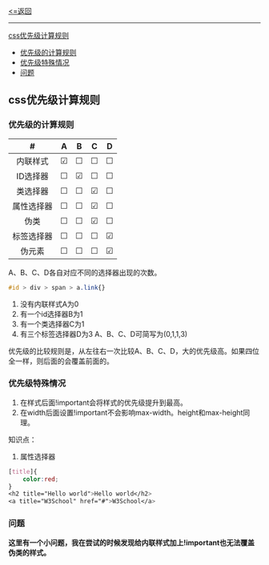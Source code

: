 [<=返回](./index.md)
<hr/>

[css优先级计算规则](#1)
  - [优先级的计算规则](#2)
  - [优先级特殊情况](#3)
  - [问题](#4)

<p id=1></p>

## css优先级计算规则

<p id=2></p>

### 优先级的计算规则

|#|A  |B     |C     |D     |
|:----:|:----:|:----:|:----:|:----:|
|内联样式|&#9745;|&#9744;|&#9744;|&#9744;|
|ID选择器|&#9744;|&#9745;|&#9744;|&#9744;|
|类选择器|&#9744;|&#9744;|&#9745;|&#9744;|
|属性选择器|&#9744;|&#9744;|&#9745;|&#9744;|
|伪类|&#9744;|&#9744;|&#9745;|&#9744;|
|标签选择器|&#9744;|&#9744;|&#9744;|&#9745;|
|伪元素|&#9744;|&#9744;|&#9744;|&#9745;|

A、B、C、D各自对应不同的选择器出现的次数。
```css
#id > div > span > a.link{}
```
1. 没有内联样式A为0
2. 有一个id选择器B为1
3. 有一个类选择器C为1
4. 有三个标签选择器D为3
A、B、C、D可简写为(0,1,1,3)

优先级的比较规则是，从左往右一次比较A、B、C、D，大的优先级高。如果四位全一样，则后面的会覆盖前面的。

<p id=3></p>

### 优先级特殊情况

1. 在样式后面!important会将样式的优先级提升到最高。
2. 在width后面设置!important不会影响max-width。height和max-height同理。

知识点：
1. 属性选择器
```css
[title]{
    color:red;
}
<h2 title="Hello world">Hello world</h2>
<a title="W3School" href="#">W3School</a>
```

<p id=4></p>

### 问题
**这里有一个小问题，我在尝试的时候发现给内联样式加上!important也无法覆盖伪类的样式。**

